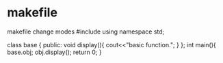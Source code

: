 # makefile
makefile change modes
#include<iostream>
using namespace std;

class base {
public:
void display(){
cout<<"basic function.";
}
};
int main(){
base.obj;
obj.display();
return 0;
}
